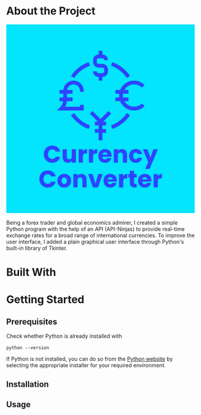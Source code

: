 # About the Project

![Image of the application's logo with the title and major currency symbols](https://github.com/Sukhman25K/Currency-Converter/blob/main/CurrencyConverter-logo.png?raw=true) 

Being a forex trader and global economics admirer, I created a simple Python program with the help of an API (API-Ninjas) to provide real-time exchange rates for a broad range of international currencies. To improve the user interface, I added a plain graphical user interface through Python's built-in library of Tkinter. 

# Built With

# Getting Started

## Prerequisites
Check whether Python is already installed with
```
python --version
```
If Python is not installed, you can do so from the [Python website](https://www.python.org/downloads) by selecting the appropriate installer for your required environment.

## Installation

## Usage

